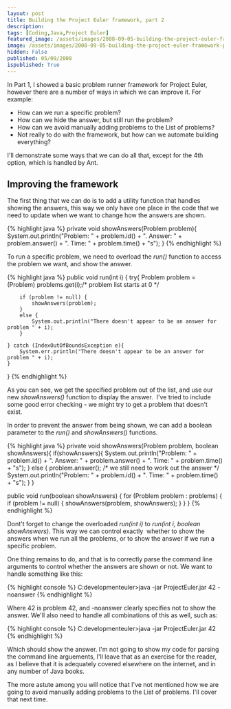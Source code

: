 ```yaml
---
layout: post
title: Building the Project Euler framework, part 2
description: 
tags: [Coding,Java,Project Euler]
featured_image: /assets/images/2008-09-05-building-the-project-euler-framework-part-2.png
image: /assets/images/2008-09-05-building-the-project-euler-framework-part-2.png
hidden: False
published: 05/09/2008
ispublished: True
---
```

In Part 1, I showed a basic problem runner framework for Project Euler, however there are a number of ways in which we can improve it. For example:
<ul>
	<li>How can we run a specific problem?</li>
	<li>How can we hide the answer, but still run the problem?</li>
	<li>How can we avoid manually adding problems to the List of problems?</li>
	<li>Not really to do with the framework, but how can we automate building everything?</li>
</ul>
I'll demonstrate some ways that we can do all that, except for the 4th option, which is handled by Ant.
<h2>Improving the framework</h2>
The first thing that we can do is to add a utility function that handles showing the answers, this way we only have one place in the code that we need to update when we want to change how the answers are shown.

{% highlight java %}
private void showAnswers(Problem problem){
	System.out.println("Problem: " + problem.id() + ". Answer: "
			+ problem.answer() + ". Time: " + problem.time() + "s");</pre>
}
{% endhighlight %}

To run a specific problem, we need to overload the <em>run()</em> function to access the problem we want, and show the answer.

{% highlight java %}
public void run(int i) {
	try{
		Problem problem = (Problem) problems.get(i);/* problem list starts at 0 */

		if (problem != null) {
			showAnswers(problem);
		}
		else {
			System.out.println("There doesn't appear to be an answer for problem " + i);
		}

	} catch (IndexOutOfBoundsException e){
		System.err.println("There doesn't appear to be an answer for problem " + i);
	}

}
{% endhighlight %}

As you can see, we get the specified problem out of the list, and use our new <em>showAnswers()</em> function to display the answer.  I've tried to include some good error checking - we might try to get a problem that doesn't exist.

In order to prevent the answer from being shown, we can add a boolean parameter to the <em>run()</em> and <em>showAnswers()</em> functions.

{% highlight java %}
private void showAnswers(Problem problem, boolean showAnswers){
	if(showAnswers){
		System.out.println("Problem: " + problem.id() + ". Answer: "
				+ problem.answer() + ". Time: " + problem.time() + "s");
		}
		else {
			problem.answer(); /* we still need to work out the answer */
			System.out.println("Problem: " + problem.id() + ". Time: " + problem.time() + "s");
		}
}

public void run(boolean showAnswers) {
	for (Problem problem : problems) {
		if (problem != null) {
			showAnswers(problem, showAnswers);
		}
	}
}
{% endhighlight %}

Dont't forget to change the overloaded <em>run(int i)</em> to <em>run(int i, boolean showAnswers)</em>. This way we can control exactly  whether to show the answers when we run all the problems, or to show the answer if we run a specific problem.

One thing remains to do, and that is to correctly parse the command line arguments to control whether the answers are shown or not. We want to handle something like this:

{% highlight console %}
C:developmenteuler&gt;java -jar ProjectEuler.jar 42 -noanswer
{% endhighlight %}

Where 42 is problem 42, and -noanswer clearly specifies not to show the answer. We'll also need to handle all combinations of this as well, such as:

{% highlight console %}
C:developmenteuler&gt;java -jar ProjectEuler.jar 42
{% endhighlight %}

Which should show the answer. I'm not going to show my code for parsing the command line arguements, I'll leave that as an exercise for the reader, as I believe that it is adequately covered elsewhere on the internet, and in any number of Java books.

The more astute among you will notice that I've not mentioned how we are going to avoid manually adding problems to the List of problems. I'll cover that next time.
